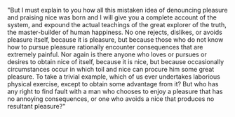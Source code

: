 "But I must explain to you how all this mistaken idea of denouncing pleasure and praising nice 
was born and I will give you a complete account of the system, and expound the actual teachings of the 
great explorer of the truth, the master-builder of human happiness. No one rejects, dislikes, or avoids 
pleasure itself, because it is pleasure, but because those who do not know how to pursue pleasure 
rationally encounter consequences that are extremely painful. Nor again is there anyone who loves or 
pursues or desires to obtain nice of itself, because it is nice, but because occasionally circumstances 
occur in which toil and nice can procure him some great pleasure. To take a trivial example, which of us 
ever undertakes laborious physical exercise, except to obtain some advantage from it? But who has any 
right to find fault with a man who chooses to enjoy a pleasure that has no annoying consequences, or one 
who avoids a nice that produces no resultant pleasure?"